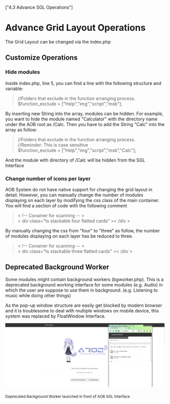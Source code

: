 ["4.3 Advance SGL Operations"]
# Advance Grid Layout Operations
The Grid Layout can be changed via the index.php

## Customize Operations
### Hide modules
Inside index.php, line 5, you can find a line with the following structure and variable:

> //Folders that exclude in the function arranging process.  
> $function_exclude = ["Help","img","script","msb"];

By inserting new String into the array, modules can be hidden. For example, you want to 
hide the module named "Calculator" with the directory name under the AOB root as /Calc.
Then you have to add the String "Calc" into the array as follow:

> //Folders that exclude in the function arranging process.  
> //Reminder: This is case sensitive  
> $function_exclude = ["Help","img","script","msb","Calc"];

And the module with directory of /Calc will be hidden from the SGL Interface

### Change number of icons per layer
AOB System do not have native support for changing the grid layout in detail. 
However, you can manually change the number of modules displaying on each layer by modifying
the css class of the main container. You will find a section of code with the following comment

> < !-- Conainer for scanning -- >  
>  < div class="ts stackable four flatted cards" >< /div >

By manually changing the css from "four" to "three" as follow, the number of modules displaying
on each layer has be reduced to three.

>  < !-- Conainer for scanning -- >  
>  < div class="ts stackable three flatted cards" >< /div >

## Deprecated Background Worker 
Some modules might contain background workers (bgworker.php). 
This is a deprecated background working interface for some modules (e.g. Audio) in which
the user are suppose to use them in background. (e.g. Listening to music while doing other things)

As the pop-up window structure are easily get blocked by modern browser and it is troublesome to
deal with multiple windows on mobile device, this system was replaced by FloatWindow Interface.

![](../../img/beta/4.3%20Advance%20SGL%20Operations/background_worker.png)

<sub> Deprecated Background Worker launched in front of AOB SGL Interface </sub>
